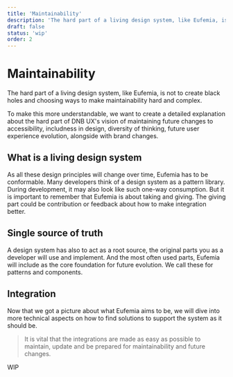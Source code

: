 ```yaml
---
title: 'Maintainability'
description: 'The hard part of a living design system, like Eufemia, is not to create black holes and choosing ways to make maintainability hard and complex.'
draft: false
status: 'wip'
order: 2
---
```


# Maintainability

The hard part of a living design system, like Eufemia, is not to create black holes and choosing ways to make maintainability hard and complex.

To make this more understandable, we want to create a detailed explanation about the hard part of DNB UX's vision of maintaining future changes to accessibility, includness in design, diversity of thinking, future user experience evolution, alongside with brand changes.

## What is a living design system

As all these design principles will change over time, Eufemia has to be conformable.
Many developers think of a design system as a pattern library. During development, it may also look like such one-way consumption. But it is important to remember that Eufemia is about taking and giving. The giving part could be contribution or feedback about how to make integration better.

## Single source of truth

A design system has also to act as a root source, the original parts you as a developer will use and implement. And the most often used parts, Eufemia will include as the core foundation for future evolution. We call these for patterns and components.

## Integration

Now that we got a picture about what Eufemia aims to be, we will dive into more technical aspects on how to find solutions to support the system as it should be.

> It is vital that the integrations are made as easy as possible to maintain, update and be prepared for maintainability and future changes.

WIP
